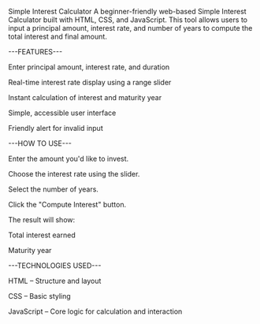 Simple Interest Calculator
A beginner-friendly web-based Simple Interest Calculator built with HTML, CSS, and JavaScript. This tool allows users to input a principal amount, interest rate, and number of years to compute the total interest and final amount.

---FEATURES---

Enter principal amount, interest rate, and duration

Real-time interest rate display using a range slider

Instant calculation of interest and maturity year

Simple, accessible user interface

Friendly alert for invalid input


---HOW TO USE---

Enter the amount you'd like to invest.

Choose the interest rate using the slider.

Select the number of years.

Click the "Compute Interest" button.

The result will show:

Total interest earned

Maturity year

---TECHNOLOGIES USED---

HTML – Structure and layout

CSS – Basic styling

JavaScript – Core logic for calculation and interaction
